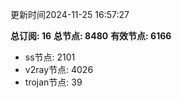 更新时间2024-11-25 16:57:27

**总订阅: 16**
**总节点: 8480**
**有效节点: 6166**
- ss节点: 2101
- v2ray节点: 4026
- trojan节点: 39
